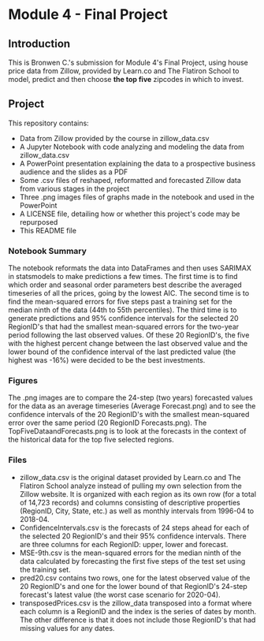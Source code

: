 
# Module 4 -  Final Project


## Introduction

This is Bronwen C.'s submission for Module 4's Final Project, using house price data from Zillow, provided by Learn.co and The Flatiron School to model, predict and then choose **the top five** zipcodes in which to invest.

## Project
This repository contains:
* Data from Zillow provided by the course in zillow_data.csv
* A Jupyter Notebook with code analyzing and modeling the data from zillow_data.csv
* A PowerPoint presentation explaining the data to a prospective business audience and the slides as a PDF
* Some .csv files of reshaped, reformatted and forecasted Zillow data from various stages in the project
* Three .png images files of graphs made in the notebook and used in the PowerPoint
* A LICENSE file, detailing how or whether this project's code may be repurposed
* This README file 

### Notebook Summary

The notebook reformats the data into DataFrames and then uses SARIMAX in statsmodels to make predictions a few times.  The first time is to find which order and seasonal order parameters best describe the averaged timeseries of all the prices, going by the lowest AIC.  The second time is to find the mean-squared errors for five steps past a training set for the median ninth of the data (44th to 55th percentiles).  The third time is to generate predictions and 95% confidence intervals for the selected 20 RegionID's that had the smallest mean-squared errors for the two-year period following the last observed values.  Of these 20 RegionID's, the five with the highest percent change between the last observed value and the lower bound of the confidence interval of the last predicted value (the highest was -16%) were decided to be the best investments.

### Figures

The .png images are to compare the 24-step (two years) forecasted values for the data as an average timeseries (Average Forecast.png) and to see the confidence intervals of the 20 RegionID's with the smallest mean-squared error over the same period (20 RegionID Forecasts.png).  The TopFiveDataandForecasts.png is to look at the forecasts in the context of the historical data for the top five selected regions.

### Files

* zillow_data.csv is the original dataset provided by Learn.co and The Flatiron School analyze instead of pulling my own selection from the Zillow website.  It is organized with each region as its own row (for a total of 14,723 records) and columns consisting of descriptive properties (RegionID, City, State, etc.) as well as monthly intervals from 1996-04 to 2018-04.
* ConfidenceIntervals.csv is the forecasts of 24 steps ahead for each of the selected 20 RegionID's and their 95% confidence intervals.  There are three columns for each RegionID: upper, lower and forecast.
* MSE-9th.csv is the mean-squared errors for the median ninth of the data calculated by forecasting the first five steps of the test set using the training set.
* pred20.csv contains two rows, one for the latest observed value of the 20 RegionID's and one for the lower bound of that RegionID's 24-step forecast's latest value (the worst case scenario for 2020-04).
* transposedPrices.csv is the zillow_data transposed into a format where each column is a RegionID and the index is the series of dates by month.  The other difference is that it does not include those RegionID's that had missing values for any dates.